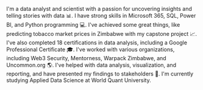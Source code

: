 I'm a data analyst and scientist with a passion for uncovering insights and telling stories with data 📊. I have strong skills in Microsoft 365, SQL, Power BI, and Python programming 💻.
I've achieved some great things, like predicting tobacco market prices in Zimbabwe with my capstone project 📈. I've also completed 18 certifications in data analysis, including a Google Professional Certificate 🎓.
I've worked with various organizations, including Web3 Security, Mentorness, Warpack Zimbabwe, and Uncommon.org 🌎. I've helped with data analysis, visualization, and reporting, and have presented my findings to stakeholders 📢.
I'm currently studying Applied Data Science at World Quant University.
